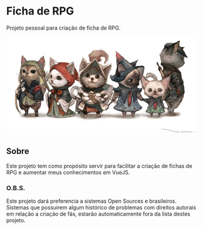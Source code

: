 # Ficha de RPG
Projeto pessoal para criação de ficha de RPG.

![Imagem Grupo RPG](imgs/CatGroup.jpg)
## Sobre
Este projeto tem como propósito servir para facilitar a criação de fichas de RPG e aumentar meus conhecimentos em VueJS.

### O.B.S.
Este projeto dará preferencia a sistemas Open Sources e brasileiros. Sistemas que possuirem algum histórico de problemas com direitos autorais em relação a criação de fãs, estarão automaticamente fora da lista destes projeto.
